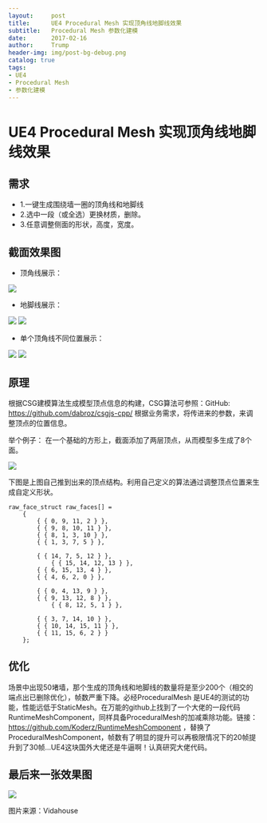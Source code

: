```yaml
---
layout:     post
title:      UE4 Procedural Mesh 实现顶角线地脚线效果
subtitle:   Procedural Mesh 参数化建模
date:       2017-02-16
author:     Trump
header-img: img/post-bg-debug.png
catalog: true
tags:
- UE4
- Procedural Mesh
- 参数化建模
---
```


# UE4 Procedural Mesh 实现顶角线地脚线效果


## 需求
- 1.一键生成围绕墙一圈的顶角线和地脚线
- 2.选中一段（或全选）更换材质，删除。
- 3.任意调整侧面的形状，高度，宽度。

## 截面效果图
- 顶角线展示：

![](http://mingchuan.wang/img/Line/Line_1.png)

- 地脚线展示：

![](http://mingchuan.wang/img/Line/Line_2.png)
![](http://mingchuan.wang/img/Line/Line_4.png)

- 单个顶角线不同位置展示：

![](http://mingchuan.wang/img/Line/Line_5.png)
![](http://mingchuan.wang/img/Line/Line_6.png)

## 原理

根据CSG建模算法生成模型顶点信息的构建，CSG算法可参照：GitHub: https://github.com/dabroz/csgjs-cpp/
根据业务需求，将传进来的参数，来调整顶点的位置信息。

举个例子：
在一个基础的方形上，截面添加了两层顶点，从而模型多生成了8个面。

![](http://mingchuan.wang/img/Line/Point.png)

下图是上图自己推到出来的顶点结构。利用自己定义的算法通过调整顶点位置来生成自定义形状。
```
raw_face_struct raw_faces[] = 
	{
		{ { 0, 9, 11, 2 } },
		{ { 9, 8, 10, 11 } },
		{ { 8, 1, 3, 10 } },
		{ { 1, 3, 7, 5 } },
        
		{ { 14, 7, 5, 12 } },
        	{ { 15, 14, 12, 13 } },
		{ { 6, 15, 13, 4 } },
		{ { 4, 6, 2, 0 } },
        
		{ { 0, 4, 13, 9 } },
		{ { 9, 13, 12, 8 } },
        	{ { 8, 12, 5, 1 } },

		{ { 3, 7, 14, 10 } },
		{ { 10, 14, 15, 11 } },
		{ { 11, 15, 6, 2 } }
	};
```


## 优化
场景中出现50堵墙，那个生成的顶角线和地脚线的数量将是至少200个（相交的端点出已删除优化），帧数严重下降。必经ProceduralMesh 是UE4的测试的功能，性能远低于StaticMesh。在万能的github上找到了一个大佬的一段代码 RuntimeMeshComponent，同样具备ProceduralMesh的加减乘除功能。链接：https://github.com/Koderz/RuntimeMeshComponent ，替换了ProceduralMeshComponent，帧数有了明显的提升可以再极限情况下的20帧提升到了30帧...UE4这块国外大佬还是牛逼啊！认真研究大佬代码。

## 最后来一张效果图

![](http://mingchuan.wang/img/Line/Line_7.png)

图片来源：Vidahouse
